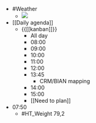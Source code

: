 - #Weather
    - ![](https://firebasestorage.googleapis.com/v0/b/firescript-577a2.appspot.com/o/imgs%2Fapp%2FDavidsroam%2FIwPj6t5i5T.png?alt=media&token=5ae5c90c-02af-40be-b8d9-ba63d640d64c)
- [[Daily agenda]]
    - {{[[kanban]]}}
        - All day
        - 08:00
        - 09:00
        - 10:00
        - 11:00
        - 12:00
        - 13:45
            - CRM/BIAN mapping
        - 14:00
        - 15:00
        - [[Need to plan]]
- 07:50
    - #HT_Weight 79,2
